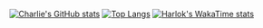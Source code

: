[![Charlie's GitHub stats](https://github-readme-stats.vercel.app/api?username=purple-prince&hide=prs,contribs&show_icons=true&theme=midnight-purple)](https://github.com/anuraghazra/github-readme-stats)
[![Top Langs](https://github-readme-stats.vercel.app/api/top-langs/?username=purple-prince&langs_count=6&theme=midnight-purple&layout=compact&hide_progress=true)](https://github.com/anuraghazra/github-readme-stats)
[![Harlok's WakaTime stats](https://github-readme-stats.vercel.app/api/wakatime?username=purple-prince)](https://github.com/anuraghazra/github-readme-stats)
